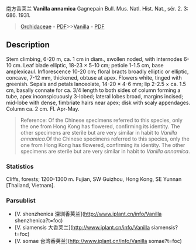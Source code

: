南方香荚兰 **Vanilla annamica** Gagnepain Bull. Mus. Natl. Hist. Nat., sér. 2. 3: 686. 1931.

> [Orchidaceae](http://www.iplant.cn/info/Orchidaceae?t=foc) - [PDF](http://www.iplant.cn/foc/pdf/Orchidaceae.pdf)>>[Vanilla](http://www.iplant.cn/info/Vanilla?t=foc) - [PDF](http://www.iplant.cn/foc/pdf/Vanilla.pdf)

## Description

Stem climbing, 6-20 m, ca. 1 cm in diam., swollen noded, with internodes 6-10 cm. Leaf blade elliptic, 18-23 × 5-10 cm; petiole 1-1.5 cm, base amplexicaul. Inflorescence 10-20 cm; floral bracts broadly elliptic or elliptic, concave, 7-12 mm, thickened, obtuse at apex. Flowers white, tinged with greenish. Sepals and petals lanceolate, 14-20 × 4-6 mm; lip 2-2.5 × ca. 1.5 cm, basally connate for ca. 3/4 length to both sides of column forming a tube, apex inconspicuously 3-lobed; lateral lobes broad, margins incised; mid-lobe with dense, fimbriate hairs near apex; disk with scaly appendages. Column ca. 2 cm. Fl. Apr-May.

> Reference: 
> Of the Chinese specimens referred to this species, only the one from Hong Kong has flowered, confirming its identity. The other specimens are sterile but are very similar in habit to *Vanilla annamica*.Of the Chinese specimens referred to this species, only the one from Hong Kong has flowered, confirming its identity. The other specimens are sterile but are very similar in habit to *Vanilla annamica*.

### Statistics
Cliffs, forests; 1200-1300 m. Fujian, SW Guizhou, Hong Kong, SE Yunnan [Thailand, Vietnam].


### Parsublist

* [V.  shenzhenica  深圳香荚兰](http://www.iplant.cn/info/Vanilla shenzhenica?t=foc)
* [V.  siamensis  大香荚兰](http://www.iplant.cn/info/Vanilla siamensis?t=foc)
* [V.  somae  台湾香荚兰](http://www.iplant.cn/info/Vanilla somae?t=foc)
